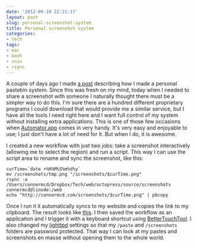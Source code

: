 ```yaml
---
date: '2012-09-19 22:21:17'
layout: post
slug: personal-screenshot-system
title: Personal screenshot system
categories:
- tech
tags:
- mac
- bash
- unix
- rsync
---
```


A couple of days ago I made [a post][pastebin] describing how I made a personal pastebin system. Since this was fresh on my mind, today when I needed to share a screenshot with someone I naturally thought there must be a simpler way to do this. I'm sure there are a hundred different proprietary programs I could download that would provide me a similar service, but I have all the tools I need right here and I want full control of my system without installing extra applications. This is one of those few occasions when [Automator.app][automator] comes in very handy. It's very easy and enjoyable to use; I just don't have a lot of need for it. But when I do, it is awesome.

I created a new workflow with just two jobs: take a screenshot interactively (allowing me to select the region) and run a script. This way I can use the script area to rename and sync the screenshot, like this:

```
curTime=`date +%H%M%S%m%d%y`
mv /screenshots/tmp.png "/screenshots/$curTime.png"
rsync -a /Users/connermcd/Dropbox/Tech/web/octopress/source/screenshots connermcd@linode:/web
echo "http://connermcd.com/screenshots/$curTime.png" | pbcopy
```

Once I run it it automatically syncs to my website and copies the link to my clipboard. The result looks like [this][example]. I then saved the workflow as an application and I trigger it with a keyboard shortcut using [BetterTouchTool][BTT]. I also changed my [lighttpd][lighttpd] settings so that my `/paste` and `/screenshots` folders are password protected. That way I can look at my pastes and screenshots en masse without opening them to the whole world.

   [pastebin]: http://connermcd.com/blog/2012/09/17/personal-pastebin-system/
   [automator]: http://www.automatorapp.com/
   [example]: http://connermcd.com/screenshots/223821091912.png
   [BTT]: http://blog.boastr.net/
   [lighttpd]: http://www.lighttpd.net/
